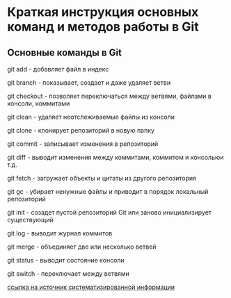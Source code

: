# Краткая инструкция основных команд и методов работы в Git

## Основные команды в Git

git add - добавляет файл в индекс

git branch - показывает, создает и даже удаляет ветви

git checkout - позволяет переключаться между ветвями, файлами в консоли, коммитами

git clean - удаляет неотслеживаемые файлы из консоли

git clone - клонирует репозиторий в новую папку

git commit - записывает изменения в репозиторий

git diff - выводит изменения между коммитами, коммитом и консольюи т.д.

git fetch - загружает объекты и цитаты из другого репозитория

git gc - убирает ненужные файлы и приводит в порядок локальный репозиторий

git init - созадет пустой репозиторий Git или заново инициализирует существующий

git log - выводит журнал коммитов

git merge - объединяет две или несколько ветвей

git status - выводит состояние консоли

git switch - переключает между ветвями

[ссылка на источник систематизированной информации](https://git-scm.com/docs/git#_git_commands)